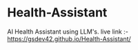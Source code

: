 # Health-Assistant
AI Health Assistant using LLM's.
live link :- https://gsdev42.github.io/Health-Assistant/
